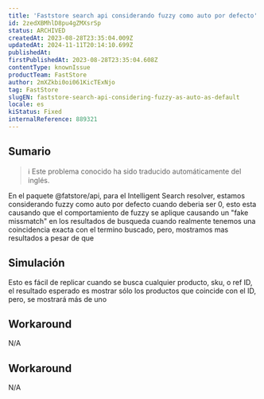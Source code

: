 ```yaml
---
title: 'Faststore search api considerando fuzzy como auto por defecto'
id: 2zedXBMhlD8pu4gZMXsrSp
status: ARCHIVED
createdAt: 2023-08-28T23:35:04.009Z
updatedAt: 2024-11-11T20:14:10.699Z
publishedAt: 
firstPublishedAt: 2023-08-28T23:35:04.608Z
contentType: knownIssue
productTeam: FastStore
author: 2mXZkbi0oi061KicTExNjo
tag: FastStore
slugEN: faststore-search-api-considering-fuzzy-as-auto-as-default
locale: es
kiStatus: Fixed
internalReference: 889321
---
```


## Sumario

>ℹ️ Este problema conocido ha sido traducido automáticamente del inglés.


En el paquete @fatstore/api, para el Intelligent Search resolver, estamos considerando fuzzy como auto por defecto cuando deberia ser 0, esto esta causando que el comportamiento de fuzzy se aplique causando un "fake missmatch" en los resultados de busqueda cuando realmente tenemos una coincidencia exacta con el termino buscado, pero, mostramos mas resultados a pesar de que


##

## Simulación


Esto es fácil de replicar cuando se busca cualquier producto, sku, o ref ID, el resultado esperado es mostrar sólo los productos que coincide con el ID, pero, se mostrará más de uno



## Workaround


N/A








## Workaround


N/A





